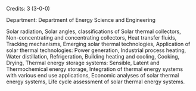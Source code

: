 Credits: 3 (3-0-0)

Department: Department of Energy Science and Engineering

Solar radiation, Solar angles, classifications of Solar thermal collectors, Non-concentrating and concentrating collectors, Heat transfer fluids, Tracking mechanisms, Emerging solar thermal technologies, Application of solar thermal technologies: Power generation, Industrial process heating, Water distillation, Refrigeration, Building heating and cooling, Cooking, Drying, Thermal energy storage systems: Sensible, Latent and Thermochemical energy storage, Integration of thermal energy systems with various end use applications, Economic analyses of solar thermal energy systems, Life cycle assessment of solar thermal energy systems.